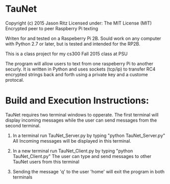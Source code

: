 # TauNet
Copyright (c) 2015 Jason Ritz
Licensed under: The MIT License (MIT)
Encrypted peer to peer Raspberry Pi texting

Writen for and tested on a Raspeberry Pi 2B. Sould work on any computer with Python 2.7 or later, but is tested and intended for the RP2B.

This is a class project for my cs300 Fall 2015 class at PSU

The program will allow users to text from one raspeberry Pi to another securly. It is written in Python and uses sockets (tcp/ip) to transfer RC4 encrypted strings back and forth using a private key and a custome protocal. 

# Build and Execution Instructions:

TauNet requires two terminal windows to opperate. The first terminal will display incoming messages
while the user can send messages from the second terminal. 

1. In a terminal run TauNet_Server.py by typing "python TauNet_Server.py"
	All Incoming messages will be displayed in this terminal. 

2. In a new terminal run TauNet_Client.py by typing "python TauNet_Client.py"
	The user can type and send messages to other TauNet users from this terminal

3. Sending the message 'q' to the user 'home' will exit the program in both terminals 
